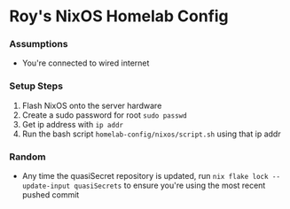 # Roy's NixOS Homelab Config

### Assumptions
<ul>
<li>You're connected to wired internet</li>
</ul>

### Setup Steps
1. Flash NixOS onto the server hardware
2. Create a sudo password for root ```sudo passwd```
3. Get ip address with ```ip addr```
4. Run the bash script ```homelab-config/nixos/script.sh``` using that ip addr

### Random
- Any time the quasiSecret repository is updated, run ```nix flake lock --update-input quasiSecrets``` to ensure you're using the most recent pushed commit


